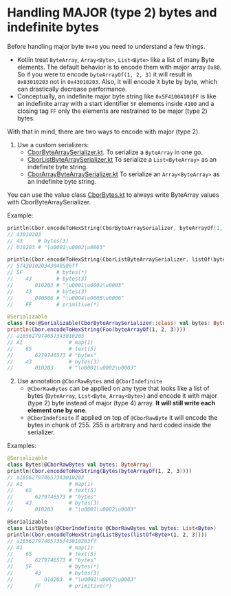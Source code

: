 # Handling MAJOR (type 2) bytes and indefinite bytes

Before handling major byte `0x40` you need to understand a few things.

- Kotlin treat `ByteArray`, `Array<Byte>`, `List<Byte>` like a list of many Byte elements. The default behavior is to
  encode them with major array `0x80`. So if you were to encode `byteArrayOf(1, 2, 3)` it will result in `0x83010203`
  not in `0x43010203`. Also, it will encode it byte by byte, which can drastically decrease performance.
- Conceptually, an indefinite major byte string like `0x5F41004101FF` is like an indefinite array with a start identifier
  `5F` elements inside `4100` and a closing tag `FF` only the elements are restrained to be major (type 2) bytes. 

With that in mind, there are two ways to encode with major (type 2).

1. Use a custom serializers:
    - [CborByteArraySerializer.kt](../src/commonMain/kotlin/net/orandja/obor/serializer/CborByteArraySerializer.kt).
      To serialize a `ByteArray` in one go.
    - [CborListByteArraySerializer.kt](../src/commonMain/kotlin/net/orandja/obor/serializer/CborListByteArraySerializer.kt)
      To serialize a `List<ByteArray>` as an indefinite byte string.
    - [CborArrayByteArraySerializer.kt](../src/commonMain/kotlin/net/orandja/obor/serializer/CborArrayByteArraySerializer.kt)
      To serialize an `Array<ByteArray>` as an indefinite byte string.

You can use the value class [CborBytes.kt](../src/commonMain/kotlin/net/orandja/obor/CborBytes.kt) to always write
ByteArray values with CborByteArraySerializer.

Example:

```kotlin
println(Cbor.encodeToHexString(CborByteArraySerializer, byteArrayOf(1, 2, 3)))
// 43010203
// 43     # bytes(3)
// 010203 # "\u0001\u0002\u0003"

println(Cbor.encodeToHexString(CborListByteArraySerializer, listOf(byteArrayOf(1, 2, 3), byteArrayOf(4, 5, 6))))
// 5f4301020343040506ff
// 5F           # bytes(*)
//    43        # bytes(3)
//       010203 # "\u0001\u0002\u0003"
//    43        # bytes(3)
//       040506 # "\u0004\u0005\u0006"
//    FF        # primitive(*)

@Serializable
class Foo(@Serializable(CborByteArraySerializer::class) val bytes: ByteArray)
println(Cbor.encodeToHexString(Foo(byteArrayOf(1, 2, 3))))
// a165627974657343010203
// A1               # map(1)
//    65            # text(5)
//       6279746573 # "bytes"
//    43            # bytes(3)
//       010203     # "\u0001\u0002\u0003"
```

2. Use annotation `@CborRawBytes` and `@CborIndefinite`
    - `@CborRawBytes` can be applied on any type that looks like a list of bytes (`ByteArray`, `List<Byte`,
      `Array<Byte>`) and encode it with major (type 2) byte instead of major (type 4) array. **It will still write each
      element one by one**.
    - `@CborIndefinite` if applied on top of `@CborRawByte` it will encode the bytes in chunk of 255. 255 is arbitrary and
      hard coded inside the serializer.

Examples:

```kotlin
@Serializable
class Bytes(@CborRawBytes val bytes: ByteArray)
println(Cbor.encodeToHexString(Bytes(byteArrayOf(1, 2, 3))))
// a165627974657343010203
// A1               # map(1)
//    65            # text(5)
//       6279746573 # "bytes"
//    43            # bytes(3)
//       010203     # "\u0001\u0002\u0003"

@Serializable
class ListBytes(@CborIndefinite @CborRawBytes val bytes: List<Byte>)
println(Cbor.encodeToHexString(ListBytes(listOf<Byte>(1, 2, 3))))
// a16562797465735f43010203ff
// A1               # map(1)
//    65            # text(5)
//       6279746573 # "bytes"
//    5F            # bytes(*)
//       43         # bytes(3)
//          010203  # "\u0001\u0002\u0003"
//       FF         # primitive(*)
```

